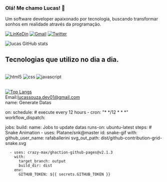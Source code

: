 ### Olá! Me chamo Lucas! 👋
Um software developer apaixonado por tecnologia, buscando transformar sonhos em realidade através da programação.

[![LinKeDin](https://img.shields.io/badge/LinkedIn-0077B5?style=for-the-badge&logo=linkedin&logoColor=white)](https://www.linkedin.com/in/lucas-souza-305283232/)
[![Gmail](https://img.shields.io/badge/Gmail-D14836?style=for-the-badge&logo=gmail&logoColor=white)](https://mail.google.com/mail/u/0/#inbox)
[![Twitter](https://img.shields.io/badge/Twitter-1DA1F2?style=for-the-badge&logo=twitter&logoColor=white)](https://twitter.com/LucasSo14747148)

![lucas GitHub stats](https://github-readme-stats.vercel.app/api?username=lucassouza01&show_icons=true&theme=dracula)

## Tecnologias que utilizo no dia a dia.
 
 <div style="display": inline_block><br/>
 <img aling="center" alt="html5" src="https://img.shields.io/badge/HTML5-E34F26?style=for-the-badge&logo=html5&logoColor=white"/> 
 <img aling="center" alt="css" src="https://img.shields.io/badge/CSS3-1572B6?style=for-the-badge&logo=css3&logoColor=white"/> 
 <img aling="center" alt="javascript" src="https://img.shields.io/badge/JavaScript-F7DF1E?style=for-the-badge&logo=javascript&logoColor=black"/> 
 </div><br>

[![Top Langs](https://github-readme-stats.vercel.app/api/top-langs/?username=Lucassouza01&layout=compact)](https://github.com/anuraghazra/github-readme-stats) <br>
Email:lucassouza.dev01@gmail.com <br>
name: Generate Datas

on:
  schedule: # execute every 12 hours
    - cron: "* */12 * * *"
  workflow_dispatch:

jobs:
  build:
    name: Jobs to update datas
    runs-on: ubuntu-latest
    steps:
      # Snake Animation
      - uses: Platane/snk@master
        id: snake-gif
        with:
          github_user_name: rafaballerini
          svg_out_path: dist/github-contribution-grid-snake.svg

      - uses: crazy-max/ghaction-github-pages@v2.1.3
        with:
          target_branch: output
          build_dir: dist
        env:
          GITHUB_TOKEN: ${{ secrets.GITHUB_TOKEN }}




